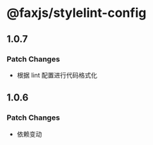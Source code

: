 # @faxjs/stylelint-config

## 1.0.7

### Patch Changes

- 根据 lint 配置进行代码格式化

## 1.0.6

### Patch Changes

- 依赖变动
